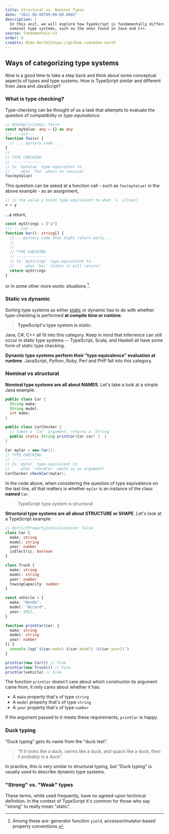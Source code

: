 ```yaml
---
title: Structural vs. Nominal Types
date: "2021-06-08T09:00:00.000Z"
description: |
  In this unit, we will explore how TypeScript is fundamentally different from
  nominal type systems, such as the ones found in Java and C++.
course: fundamentals-v3
order: 6
credits: Mike North|https://github.com/mike-north
---
```


## Ways of categorizing type systems

Now is a good time to take a step back and think about some conceptual
aspects of types and type systems. How is TypeScript similar and different from Java and JavaScript?

### What is type checking?

Type-checking can be thought of as a task that attempts to evaluate
the question of _compatibility_ or _type equivalence_:

```ts twoslash
// @noImplicitAny: false
const myValue: any = {} as any
/// ---cut---
function foo(x) {
  // ... mystery code ...
}
//
// TYPE CHECKING
// -------------
// Is `myValue` type-equivalent to
//     what `foo` whats to receive?
foo(myValue)
```

This question can be asked at a function call - such as `foo(myValue)` in the above example - as an assignment,

```ts
// is the value y holds type-equivalent to what `x` allows?
x = y
```

...a return,

```ts
const myStrings = ["a"]
/// ---cut---
function bar(): string[] {
  // ...mystery code that might return early...
  //
  //
  // TYPE CHECKING
  // -------------
  // Is `myStrings` type-equivalent to
  //     what `bar` states it will return?
  return myStrings
}
```

or in some other more exotic situations [^1].

### Static vs dynamic

Sorting type systems as either [static](https://www.typescriptlang.org/docs/handbook/2/basic-types.html#static-type-checking) or dynamic has to do with whether type-checking
is performed **at compile time or runtime**.

> **TypeScript's type system is static.**

Java, C#, C++ all fit into this category. Keep in mind that inferrence can still
occur in static type systems -- TypeScript, Scala, and Haskell all have some form of static type checking.

**Dynamic type systems perform their "type equivalence" evaluation at runtime**. JavaScript, Python,
Ruby, Perl and PHP fall into this category.

### Nominal vs structural

**Nominal type systems are all about NAMES**. Let's take a look at a simple Java example:

```java
public class Car {
  String make;
  String model;
  int make;
}

public class CarChecker {
  // takes a `Car` argument, returns a `String`
  public static String printCar(Car car) {  }
}

Car myCar = new Car();
// TYPE CHECKING
// -------------
// Is `myCar` type-equivalent to
//     what `checkCar` wants as an argument?
CarChecker.checkCar(myCar);
```

In the code above, when considering the question of type equivalence on the last line,
all that matters is whether `myCar` is an instance of the class **named** `Car`.

> TypeScript type system is structural

**Structural type systems are all about STRUCTURE or SHAPE**. Let's look at a TypeScript example:

```ts twoslash
// @strictPropertyInitialization: false
class Car {
  make: string
  model: string
  year: number
  isElectric: boolean
}

class Truck {
  make: string
  model: string
  year: number
  towingCapacity: number
}

const vehicle = {
  make: "Honda",
  model: "Accord",
  year: 2017,
}

function printCar(car: {
  make: string
  model: string
  year: number
}) {
  console.log(`${car.make} ${car.model} (${car.year})`)
}

printCar(new Car()) // Fine
printCar(new Truck()) // Fine
printCar(vehicle) // Fine
```

The function `printCar` doesn't care about which constructor its argument came
from, it only cares about whether it has:

- A `make` property that's of type `string`
- A `model` property that's of type `string`
- A `year` property that's of type `number`

If the argument passed to it meets these requirements, `printCar` is happy.

### Duck typing

"Duck typing" gets its name from the "duck test".

> “If it looks like a duck, swims like a duck, and quack like a duck, then it probably is a duck”.

In practice, this is very similar to structural typing, but "Duck typing" is usually
used to describe dynamic type systems.

### "Strong" vs. "Weak" types

These terms, while used frequently, have no agreed-upon technical definition. In the context of
TypeScript it's common for those who say "strong" to really mean "static".

[^1]: Among these are: generator function `yield`, accessor/mutator-based property conventions.
